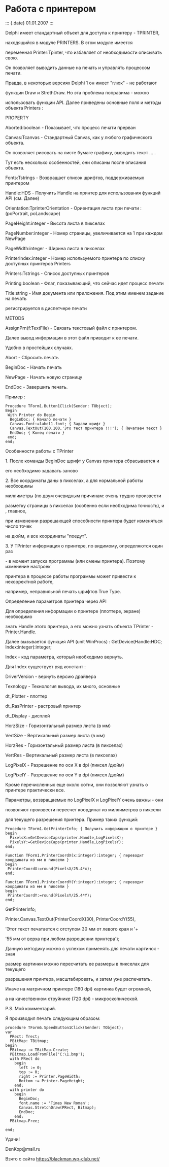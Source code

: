 Работа с принтером
==================

::: {.date}
01.01.2007
:::

Delphi имеет стандартный объект для доступа к принтеру - TPRINTER,

находящийся в модуле PRINTERS. В этом модуле имеется

переменная Printer:Tpinter, что избавляет от необходимости описывать
свою.

Он позволяет выводить данные на печать и управлять процессом печати.

Правда, в некоторых версиях Delphi 1 он имеет \"глюк\" - не работают

функции Draw и StrethDraw. Но эта проблема поправима - можно

использовать функции API. Далее приведены основные поля и методы объекта
Printers :

PROPERTY

Aborted:boolean - Показывает, что процесс печати прерван

Canvas:Tcanvas - Стандартный Canvas, как у любого графического объекта.

Он позволяет рисовать на листе бумаге графику, выводить текст \... .

Тут есть несколько особенностей, они описаны после описания объекта.

Fonts:Tstrings - Возвращает список шрифтов, поддерживаемых принтером

Handle:HDS - Получить Handle на принтер для использования функций API
(см. Далее)

Orientation:TprinterOrientation - Ориентация листа при печати :
(poPortrait, poLandscape)

PageHeight:integer - Высота листа в пикселах

PageNumber:integer - Номер страницы, увеличивается на 1 при каждом
NewPage

PageWidth:integer - Ширина листа в пикселах

PrinterIndex:integer - Номер используемого принтера по списку доступных
принтеров Printers

Printers:Tstrings - Список доступных принтеров

Printing:boolean - Флаг, показывающий, что сейчас идет процесс печати

Title:string - Имя документа или приложения. Под этим именем задание на
печать

регистрируется в диспетчере печати

METODS

AssignPrn(f:TextFile) - Связать текстовый файл с принтером.

Далее вывод информации в этот файл приводит к ее печати.

Удобно в простейших случаях.

Abort - Сбросить печать

BeginDoc - Начать печать

NewPage - Начать новую страницу

EndDoc - Завершить печать.

Пример :

    Procedure TForm1.Button1Click(Sender: TObject);
    Begin
     With Printer do Begin
      BeginDoc; { Начало печати }
      Canvas.Font:=label1.font; { Задали шрифт }
      Canvas.TextOut(100,100,'Это тест принтера !!!'); { Печатаем текст }
      EndDoc; { Конец печати }
     end;
    end;

Особенности работы с TPrinter

1\. После команды BeginDoc шрифт у Canvas принтера сбрасывается и

его необходимо задавать заново

2\. Все координаты даны в пикселах, а для нормальной работы необходимы

миллиметры (по двум очевидным причинам: очень трудно произвести

разметку страницы в пикселах (особенно если необходима точность), и ,
главное,

при изменении разрешающей способности принтера будет изменяться число
точек

на дюйм, и все координаты \"поедут\".

3\. У TPrinter информация о принтере, по видимому, определяются один раз

\- в момент запуска программы (или смены принтера). Поэтому изменение
настроек

принтера в процессе работы программы может привести к некорректной
работе,

например, неправильной печать шрифтов True Type.

Определение параметров принтера через API

Для определения информации о принтере (плоттере, экране) необходимо

знать Handle этого принтера, а его можно узнать объекта TPrinter -
Printer.Handle.

Далее вызывается функция API (unit WinProcs) : GetDevice(Handle:HDC;
Index:integer):integer;

Index - код параметра, который необходимо вернуть.

Для Index существует ряд констант :

DriverVersion - вернуть версию драйвера

Texnology - Технология вывода, их много, основные

dt\_Plotter - плоттер

dt\_RasPrinter - растровый принтер

dt\_Display - дисплей

HorzSize - Горизонтальный размер листа (в мм)

VertSize - Вертикальный размер листа (в мм)

HorzRes - Горизонтальный размер листа (в пикселах)

VertRes - Вертикальный размер листа (в пикселах)

LogPixelX - Разрешение по оси Х в dpi (пиксел /дюйм)

LogPixelY - Разрешение по оси Y в dpi (пиксел /дюйм)

Кроме перечисленных еще около сотни, они позволяют узнать о принтере
практически все.

Параметры, возвращаемые по LogPixelX и LogPixelY очень важны - они

позволяют произвести пересчет координат из миллиметров в пиксели

для текущего разрешения принтера. Пример таких функций:

    Procedure TForm1.GetPrinterInfo; { Получить информацию о принтере }
    begin
      PixelsX:=GetDeviceCaps(printer.Handle,LogPixelsX);
      PixelsY:=GetDeviceCaps(printer.Handle,LogPixelsY);
    end;
     
    Function TForm1.PrinterCoordX(x:integer):integer; { переводит координаты из мм в пиксели }
    begin
     PrinterCoordX:=round(PixelsX/25.4*x);
    end;
     
    Function TForm1.PrinterCoordY(Y:integer):integer; { переводит координаты из мм в пиксели }
    begin
     PrinterCoordY:=round(PixelsY/25.4*Y);
    end;

GetPrinterInfo;

Printer.Canvas.TextOut(PrinterCoordX(30), PrinterCoordY(55),

\'Этот текст печатается с отступом 30 мм от левого края и \'+

\'55 мм от верха при любом разрешении принтера\');

Данную методику можно с успехом применять для печати картинок - зная

размер картинки можно пересчитать ее размеры в пикселах для текущего

разрешения принтера, масштабировать, и затем уже распечатать.

Иначе на матричном принтере (180 dpi) картинка будет огромной,

а на качественном струйнике (720 dpi) - микроскопической.

P.S. Мой комментарий.

Я производил печать следующим образом:

    procedure TForm6.SpeedButton1Click(Sender: TObject);
    var
      PRect: Trect;
      PBitMap: TBitmap;
    begin
      PBitmap := TBitMap.Create;
      PBitmap.LoadFromFile('C:\1.bmp');
      with PRect do
        begin
          left := 0;
          top := 0;
          right := Printer.PageWidth;
          Bottom := Printer.PageHeight;
        end;
      with printer do
        begin
          BeginDoc;
          font.name := 'Times New Roman';
          Canvas.StretchDraw(PRect, Bitmap);
          EndDoc;
        end;
      PBitmap.Free;
     
    end;

Удачи!

DenKop\@mail.ru

Взято с сайта <https://blackman.wp-club.net/>

